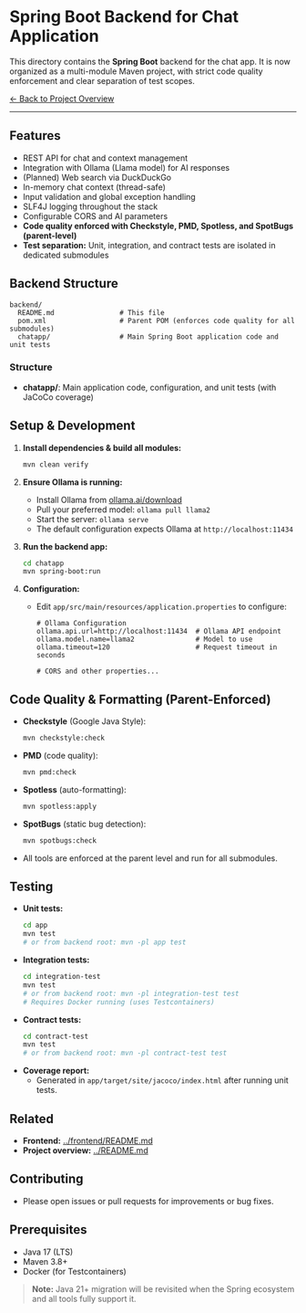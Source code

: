# Spring Boot Backend for Chat Application

This directory contains the **Spring Boot** backend for the chat app. It is now organized as a multi-module Maven project, with strict code quality enforcement and clear separation of test scopes.

[← Back to Project Overview](../README.md)

---

## Features
- REST API for chat and context management
- Integration with Ollama (Llama model) for AI responses
- (Planned) Web search via DuckDuckGo
- In-memory chat context (thread-safe)
- Input validation and global exception handling
- SLF4J logging throughout the stack
- Configurable CORS and AI parameters
- **Code quality enforced with Checkstyle, PMD, Spotless, and SpotBugs (parent-level)**
- **Test separation:** Unit, integration, and contract tests are isolated in dedicated submodules

## Backend Structure
```
backend/
  README.md                # This file
  pom.xml                  # Parent POM (enforces code quality for all submodules)
  chatapp/                 # Main Spring Boot application code and unit tests
```

### Structure
- **chatapp/**: Main application code, configuration, and unit tests (with JaCoCo coverage)

## Setup & Development
1. **Install dependencies & build all modules:**
   ```sh
   mvn clean verify
   ```
2. **Ensure Ollama is running:**
   - Install Ollama from [ollama.ai/download](https://ollama.ai/download)
   - Pull your preferred model: `ollama pull llama2`
   - Start the server: `ollama serve`
   - The default configuration expects Ollama at `http://localhost:11434`

3. **Run the backend app:**
   ```sh
   cd chatapp
   mvn spring-boot:run
   ```
4. **Configuration:**
   - Edit `app/src/main/resources/application.properties` to configure:
     ```properties
     # Ollama Configuration
     ollama.api.url=http://localhost:11434  # Ollama API endpoint
     ollama.model.name=llama2               # Model to use
     ollama.timeout=120                     # Request timeout in seconds
     
     # CORS and other properties...
     ```

## Code Quality & Formatting (Parent-Enforced)
- **Checkstyle** (Google Java Style):
  ```sh
  mvn checkstyle:check
  ```
- **PMD** (code quality):
  ```sh
  mvn pmd:check
  ```
- **Spotless** (auto-formatting):
  ```sh
  mvn spotless:apply
  ```
- **SpotBugs** (static bug detection):
  ```sh
  mvn spotbugs:check
  ```
- All tools are enforced at the parent level and run for all submodules.

## Testing
- **Unit tests:**
  ```sh
  cd app
  mvn test
  # or from backend root: mvn -pl app test
  ```
- **Integration tests:**
  ```sh
  cd integration-test
  mvn test
  # or from backend root: mvn -pl integration-test test
  # Requires Docker running (uses Testcontainers)
  ```
- **Contract tests:**
  ```sh
  cd contract-test
  mvn test
  # or from backend root: mvn -pl contract-test test
  ```
- **Coverage report:**
  - Generated in `app/target/site/jacoco/index.html` after running unit tests.

## Related
- **Frontend:** [../frontend/README.md](../frontend/README.md)
- **Project overview:** [../README.md](../README.md)

## Contributing
- Please open issues or pull requests for improvements or bug fixes.

## Prerequisites
- Java 17 (LTS)
- Maven 3.8+
- Docker (for Testcontainers)

> **Note:** Java 21+ migration will be revisited when the Spring ecosystem and all tools fully support it.
